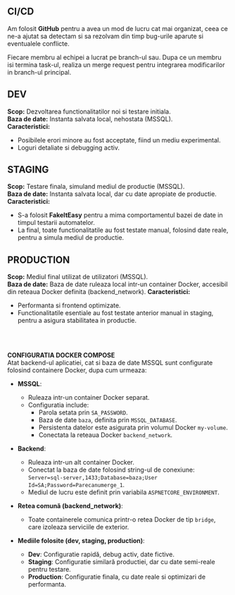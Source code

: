 ## CI/CD

Am folosit **GitHub** pentru a avea un mod de lucru cat mai organizat, ceea ce ne-a ajutat sa detectam si sa rezolvam din timp bug-urile aparute si eventualele conflicte.

Fiecare membru al echipei a lucrat pe branch-ul sau. Dupa ce un membru isi termina task-ul, realiza un merge request pentru integrarea modificarilor in branch-ul principal.

## DEV
**Scop:** Dezvoltarea functionalitatilor noi si testare initiala.  
**Baza de date:** Instanta salvata local, nehostata (MSSQL).    
**Caracteristici:**  
- Posibilele erori minore au fost acceptate, fiind un mediu experimental.  
- Loguri detaliate si debugging activ.  

## STAGING
**Scop:** Testare finala, simuland mediul de productie (MSSQL).  
**Baza de date:** Instanta salvata local, dar cu date apropiate de productie.  
**Caracteristici:**  
- S-a folosit **FakeItEasy** pentru a mima comportamentul bazei de date in timpul testarii automatelor.  
- La final, toate functionalitatile au fost testate manual, folosind date reale, pentru a simula mediul de productie.  

## PRODUCTION
**Scop:** Mediul final utilizat de utilizatori (MSSQL).   
**Baza de date:** Baza de date ruleaza local intr-un container Docker, accesibil din reteaua Docker definita (backend_network).
**Caracteristici:**  
- Performanta si frontend optimizate.
- Functionalitatile esentiale au fost testate anterior manual in staging, pentru a asigura stabilitatea in productie.  

<br><br>

**CONFIGURATIA DOCKER COMPOSE**  
Atat backend-ul aplicatiei, cat si baza de date MSSQL sunt configurate folosind containere Docker, dupa cum urmeaza:  

- **MSSQL**:  
  - Ruleaza intr-un container Docker separat.  
  - Configuratia include:  
    - Parola setata prin `SA_PASSWORD`.  
    - Baza de date `baza`, definita prin `MSSQL_DATABASE`.  
    - Persistenta datelor este asigurata prin volumul Docker `my-volume`.  
    - Conectata la reteaua Docker `backend_network`.  

- **Backend**:  
  - Ruleaza intr-un alt container Docker.  
  - Conectat la baza de date folosind string-ul de conexiune:  
    `Server=sql-server,1433;Database=baza;User Id=SA;Password=Parecanumerge_1`.  
  - Mediul de lucru este definit prin variabila `ASPNETCORE_ENVIRONMENT`.  

- **Retea comună (backend_network)**:  
  - Toate containerele comunica printr-o retea Docker de tip `bridge`, care izoleaza serviciile de exterior.  

- **Mediile folosite (dev, staging, production)**:  
  - **Dev**: Configuratie rapidă, debug activ, date fictive.  
  - **Staging**: Configuratie similară productiei, dar cu date semi-reale pentru testare.  
  - **Production**: Configuratie finala, cu date reale si optimizari de performanta.
